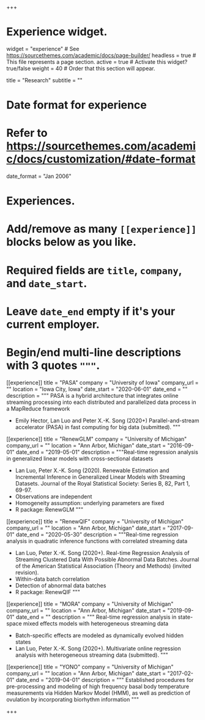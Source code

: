 +++
# Experience widget.
widget = "experience"  # See https://sourcethemes.com/academic/docs/page-builder/
headless = true  # This file represents a page section.
active = true  # Activate this widget? true/false
weight = 40  # Order that this section will appear.

title = "Research"
subtitle = ""

# Date format for experience
#   Refer to https://sourcethemes.com/academic/docs/customization/#date-format
date_format = "Jan 2006"

# Experiences.
#   Add/remove as many `[[experience]]` blocks below as you like.
#   Required fields are `title`, `company`, and `date_start`.
#   Leave `date_end` empty if it's your current employer.
#   Begin/end multi-line descriptions with 3 quotes `"""`.

[[experience]]
  title = "PASA"
  company = "University of Iowa"
  company_url = ""
  location = "Iowa City, Iowa"
  date_start = "2020-06-01"
  date_end = ""
  description = """ PASA is a hybrid architecture that integrates online streaming processing 
  into each distributed and parallelized data process in a MapReduce framework
  
  * Emily Hector, Lan Luo and Peter X.-K. Song (2020+) Parallel-and-stream accelerator (PASA) in fast computing for big data (submitted).
  """
  
[[experience]]
  title = "RenewGLM"
  company = "University of Michigan"
  company_url = ""
  location = "Ann Arbor, Michigan"
  date_start = "2016-09-01"
  date_end = "2019-05-01"
  description = """Real-time regression analysis in generalized linear models with cross-sectional datasets
  
  * Lan Luo, Peter X.-K. Song (2020). Renewable Estimation and Incremental Inference in Generalized Linear Models with Streaming Datasets. Journal of the Royal Statistical Society: Series B, 82, Part 1, 69-97.
  * Observations are independent
  * Homogeneity assumption: underlying parameters are fixed
  * R package: RenewGLM
  """


[[experience]]
  title = "RenewQIF"
  company = "University of Michigan"
  company_url = ""
  location = "Ann Arbor, Michigan"
  date_start = "2017-09-01"
  date_end = "2020-05-30"
  description = """Real-time regression analysis in quadratic inference functions with correlated streaming data
  
  * Lan Luo, Peter X.-K. Song (2020+). Real-time Regression Analysis of Streaming Clustered Data With Possible Abnormal Data Batches. Journal of the American Statistical Association (Theory and Methods) (invited revision).
  * Within-data batch correlation
  * Detection of abnormal data batches
  * R package: RenewQIF
  """

[[experience]]
  title = "MORA"
  company = "University of Michigan"
  company_url = ""
  location = "Ann Arbor, Michigan"
  date_start = "2019-09-01"
  date_end = ""
  description = """ Real-time regression analysis in state-space mixed effects models with heterogeneous streaming data
  
  * Batch-specific effects are modeled as dynamically evolved hidden states
  * Lan Luo, Peter X.-K. Song (2020+). Multivariate online regression analysis with heterogeneous streaming data (submitted).
  """

[[experience]]
  title = "YONO"
  company = "University of Michigan"
  company_url = ""
  location = "Ann Arbor, Michigan"
  date_start = "2017-02-01"
  date_end = "2019-04-01"
  description = """
  Established procedures for pre-processing and modeling of high frequency
  basal body temperature measurements via Hidden Markov Model (HMM), as well as
  prediction of ovulation by incorporating biorhythm information
  """

+++
